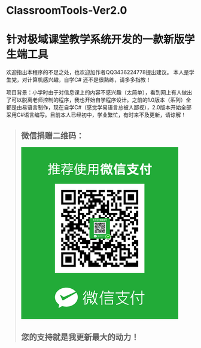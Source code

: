 # ClassroomTools-Ver2.0
# 针对极域课堂教学系统开发的一款新版学生端工具
  欢迎指出本程序的不足之处，也欢迎加作者QQ3436224778提出建议。
  本人是学生党，对计算机感兴趣，自学C# 还不是很熟练，请多多指教！

项目背景：小学时由于对信息课上的内容不感兴趣（太简单），看到网上有人做出了可以脱离老师控制的程序，我也开始自学程序设计。之前的1.0版本（系列）全都是由易语言制作，现在自学C#（感觉学易语言总被人鄙视），2.0版本开始全部采用C#语言编写。目前本人已经初中，学业繁忙，有时来不及更新，请谅解！

  
  
   >##  微信捐赠二维码：
   > ![image](https://github.com/Cawin2233/ClassroomTools-Ver2.0/blob/master/%E8%87%AA%E8%BF%B0%E5%9B%BE%E7%89%87/%E5%BE%AE%E4%BF%A1%E6%94%AF%E4%BB%98%E4%BA%8C%E7%BB%B4%E7%A0%81.png)
   >## 您的支持就是我更新最大的动力！
  

